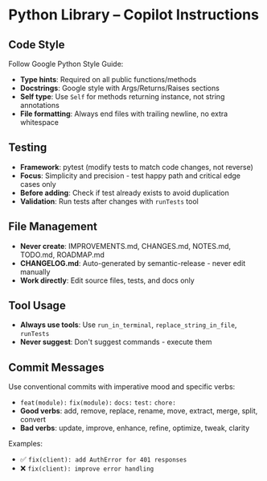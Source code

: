 # Python Library – Copilot Instructions

## Code Style

Follow Google Python Style Guide:

- **Type hints**: Required on all public functions/methods
- **Docstrings**: Google style with Args/Returns/Raises sections
- **Self type**: Use `Self` for methods returning instance, not string annotations
- **File formatting**: Always end files with trailing newline, no extra whitespace

## Testing

- **Framework**: pytest (modify tests to match code changes, not reverse)
- **Focus**: Simplicity and precision - test happy path and critical edge cases only
- **Before adding**: Check if test already exists to avoid duplication
- **Validation**: Run tests after changes with `runTests` tool

## File Management

- **Never create**: IMPROVEMENTS.md, CHANGES.md, NOTES.md, TODO.md, ROADMAP.md
- **CHANGELOG.md**: Auto-generated by semantic-release - never edit manually
- **Work directly**: Edit source files, tests, and docs only

## Tool Usage

- **Always use tools**: Use `run_in_terminal`, `replace_string_in_file`, `runTests`
- **Never suggest**: Don't suggest commands - execute them

## Commit Messages

Use conventional commits with imperative mood and specific verbs:

- `feat(module):` `fix(module):` `docs:` `test:` `chore:`
- **Good verbs**: add, remove, replace, rename, move, extract, merge, split, convert
- **Bad verbs**: update, improve, enhance, refine, optimize, tweak, clarity

Examples:
- ✅ `fix(client): add AuthError for 401 responses`
- ❌ `fix(client): improve error handling`
